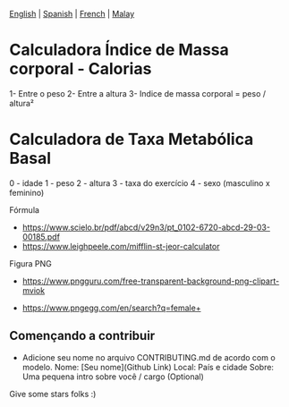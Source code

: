 [English](README_EN.md) | [Spanish](README_ES.md) | [French](README_FR.md) | [Malay](README_MS.md)

# Calculadora Índice de Massa corporal - Calorias

1- Entre o peso
2- Entre a altura
3- Indice de massa corporal = peso / altura²

# Calculadora de Taxa Metabólica Basal

0 - idade
1 - peso
2 - altura
3 - taxa do exercício
4 - sexo (masculino x feminino)

Fórmula

- https://www.scielo.br/pdf/abcd/v29n3/pt_0102-6720-abcd-29-03-00185.pdf
- https://www.leighpeele.com/mifflin-st-jeor-calculator

Figura PNG

- https://www.pngguru.com/free-transparent-background-png-clipart-mviok

- https://www.pngegg.com/en/search?q=female+

## Començando a contribuir 
* Adicione seu nome no arquivo CONTRIBUTING.md de acordo com o modelo.
Nome: [Seu nome](Github Link)
Local: País e cidade
Sobre: Uma pequena intro sobre você / cargo (Optional)

Give some stars folks :)
